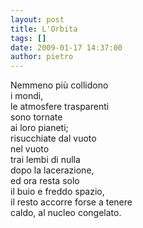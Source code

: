 ```yaml
---
layout: post
title: L'Orbita
tags: []
date: 2009-01-17 14:37:00
author: pietro
---
```

Nemmeno più collidono<br/>i mondi,<br/>le atmosfere trasparenti<br/>sono tornate<br/>ai loro pianeti;<br/>risucchiate dal vuoto<br/>nel vuoto<br/>trai lembi di nulla<br/>dopo la lacerazione,<br/>ed ora resta solo<br/>il buio e freddo spazio,<br/>il resto accorre forse a tenere<br/>caldo, al nucleo congelato.
